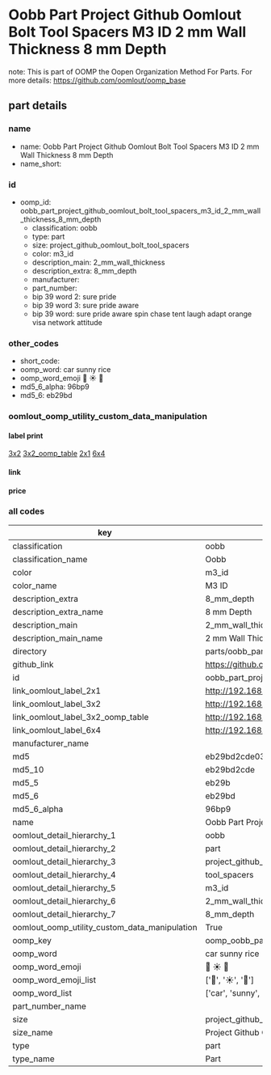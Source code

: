 # Oobb Part Project Github Oomlout Bolt Tool Spacers M3 ID 2 mm Wall Thickness 8 mm Depth  

note: This is part of OOMP the Oopen Organization Method For Parts. For more details: https://github.com/oomlout/oomp_base

##  part details
  







### name
* name: Oobb Part Project Github Oomlout Bolt Tool Spacers M3 ID 2 mm Wall Thickness 8 mm Depth
* name_short: 
### id
* oomp_id: oobb_part_project_github_oomlout_bolt_tool_spacers_m3_id_2_mm_wall_thickness_8_mm_depth
  * classification: oobb
  * type: part
  * size: project_github_oomlout_bolt_tool_spacers
  * color: m3_id
  * description_main: 2_mm_wall_thickness
  * description_extra: 8_mm_depth
  * manufacturer: 
  * part_number: 
  * bip 39 word 2: sure pride
  * bip 39 word 3: sure pride aware
  * bip 39 word: sure pride aware spin chase tent laugh adapt orange visa network attitude

### other_codes
* short_code: 
* oomp_word: car sunny rice
* oomp_word_emoji :car: :sunny: :rice:
* md5_6_alpha: 96bp9
* md5_6: eb29bd






### oomlout_oomp_utility_custom_data_manipulation
#### label print
[3x2](http://192.168.1.245:1112/?label=oomp%2096bp9)
[3x2_oomp_table](http://192.168.1.108:1112/?label=oomp%2096bp9)
[2x1](http://192.168.1.242:1112/?label=oomp%2096bp9)
[6x4](http://192.168.1.55:1112/?label=oomp%2096bp9)    

#### link

                              

#### price







### all codes 
| key | value |  
| --- | --- |  
| classification | oobb |  
| classification_name | Oobb |  
| color | m3_id |  
| color_name | M3 ID |  
| description_extra | 8_mm_depth |  
| description_extra_name | 8 mm Depth |  
| description_main | 2_mm_wall_thickness |  
| description_main_name | 2 mm Wall Thickness |  
| directory | parts/oobb_part_project_github_oomlout_bolt_tool_spacers_m3_id_2_mm_wall_thickness_8_mm_depth |  
| github_link | https://github.com/oomlout/oomlout_oomp_part_src/tree/main/parts/oobb_part_project_github_oomlout_bolt_tool_spacers_m3_id_2_mm_wall_thickness_8_mm_depth |  
| id | oobb_part_project_github_oomlout_bolt_tool_spacers_m3_id_2_mm_wall_thickness_8_mm_depth |  
| link_oomlout_label_2x1 | http://192.168.1.242:1112/?label=oomp%2096bp9 |  
| link_oomlout_label_3x2 | http://192.168.1.245:1112/?label=oomp%2096bp9 |  
| link_oomlout_label_3x2_oomp_table | http://192.168.1.108:1112/?label=oomp%2096bp9 |  
| link_oomlout_label_6x4 | http://192.168.1.55:1112/?label=oomp%2096bp9 |  
| manufacturer_name |  |  
| md5 | eb29bd2cde030fb37d135d1e20aaa6d0 |  
| md5_10 | eb29bd2cde |  
| md5_5 | eb29b |  
| md5_6 | eb29bd |  
| md5_6_alpha | 96bp9 |  
| name | Oobb Part Project Github Oomlout Bolt Tool Spacers M3 ID 2 mm Wall Thickness 8 mm Depth |  
| oomlout_detail_hierarchy_1 | oobb |  
| oomlout_detail_hierarchy_2 | part |  
| oomlout_detail_hierarchy_3 | project_github_bolt |  
| oomlout_detail_hierarchy_4 | tool_spacers |  
| oomlout_detail_hierarchy_5 | m3_id |  
| oomlout_detail_hierarchy_6 | 2_mm_wall_thickness |  
| oomlout_detail_hierarchy_7 | 8_mm_depth |  
| oomlout_oomp_utility_custom_data_manipulation | True |  
| oomp_key | oomp_oobb_part_project_github_oomlout_bolt_tool_spacers_m3_id_2_mm_wall_thickness_8_mm_depth |  
| oomp_word | car sunny rice |  
| oomp_word_emoji | :car: :sunny: :rice: |  
| oomp_word_emoji_list | [':car:', ':sunny:', ':rice:'] |  
| oomp_word_list | ['car', 'sunny', 'rice'] |  
| part_number_name |  |  
| size | project_github_oomlout_bolt_tool_spacers |  
| size_name | Project Github Oomlout Bolt Tool Spacers |  
| type | part |  
| type_name | Part |  
